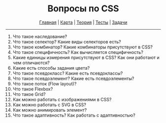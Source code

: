 <div align="center">

# Вопросы по CSS

[Главная](https://github.com/dollaween/junior-roadmap/)
|
[Карта](/roadmap/README.md)
|
[Теория](/theory/README.md)
|
[Тесты](/tests/README.md)
|
[Задачи](/tasks/README.md)

</div>

---

1. Что такое наследование?
2. Что такое селектор? Какие виды селекторов есть?
3. Что такое комбинатор? Какие комбинаторы присутствуют в CSS?
4. Что такое специфичность? Как вычисляется специфичность?
5. Какие единицы измерения присутствуют в CSS? Как они работают и чем отличаются?
6. Какие есть способы задания цвета?
7. Что такое псевдокласс? Какие есть псевдоклассы?
8. Что такое псевдоэлемент? Какие есть псевдоэлементы?
9. Что такое поток (Flow layout)?
10. Что такое Flexbox?
11. Что такое Grid?
12. Как можно работать с изображениями в CSS?
13. Как можно работать с SVG в CSS?
14. Как можно анимировать элемент?
15. Что такое адаптивность? Как работать с адаптивностью?

